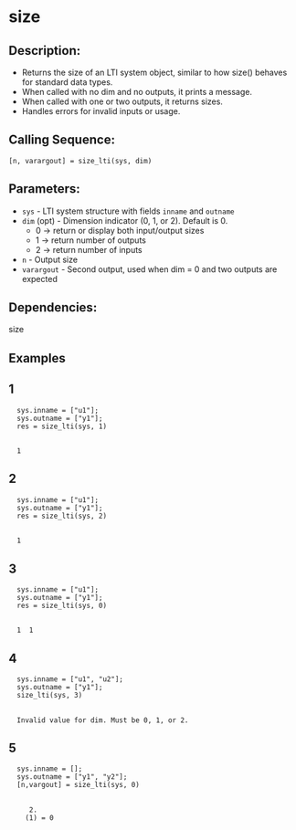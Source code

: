 # size
## Description:
- Returns the size of an LTI system object, similar to how size() behaves for standard data types.
- When called with no dim and no outputs, it prints a message.
- When called with one or two outputs, it returns sizes.
- Handles errors for invalid inputs or usage.
## Calling Sequence:
`[n, varargout] = size_lti(sys, dim)`
## Parameters:
- `sys`         - LTI system structure with fields `inname` and `outname`
- `dim` (opt)   - Dimension indicator (0, 1, or 2). Default is 0.
  -  0 → return or display both input/output sizes
  -  1 → return number of outputs
  -   2 → return number of inputs
- `n`           - Output size 
- `varargout`   - Second output, used when dim = 0 and two outputs are expected
## Dependencies:
size

## Examples
## 1
      sys.inname = ["u1"];
      sys.outname = ["y1"];
      res = size_lti(sys, 1)
##
      1
## 2
      sys.inname = ["u1"];
      sys.outname = ["y1"];
      res = size_lti(sys, 2)
##
      1
## 3
      sys.inname = ["u1"];
      sys.outname = ["y1"];
      res = size_lti(sys, 0)
##
      1  1

## 4
      sys.inname = ["u1", "u2"];
      sys.outname = ["y1"];
      size_lti(sys, 3)
##
      Invalid value for dim. Must be 0, 1, or 2.

## 5
      sys.inname = [];
      sys.outname = ["y1", "y2"];
      [n,vargout] = size_lti(sys, 0)
##
         2.
        (1) = 0
